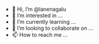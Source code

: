 - 👋 Hi, I’m @lanenagalu
- 👀 I’m interested in ...
- 🌱 I’m currently learning ...
- 💞️ I’m looking to collaborate on ...
- 📫 How to reach me ...

<!---
lanenagalu/lanenagalu is a ✨ special ✨ repository because its `README.md` (this file) appears on your GitHub profile.
You can click the Preview link to take a look at your changes.
--->
